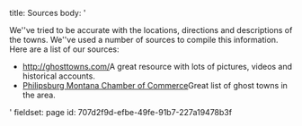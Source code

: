 title: Sources
body: '<p>We''ve tried to be accurate with the locations, directions and descriptions of the towns. We''ve used a number of sources to compile this information. Here are a list of our sources:</p><ul><li><a href="http://ghosttowns.com/">http://ghosttowns.com/</a>A great resource with lots of pictures, videos and historical accounts.</li><li><a href="http://philipsburgmt.com/ghost-towns">Philipsburg Montana Chamber of Commerce</a>Great list of ghost towns in the area.</li></ul>'
fieldset: page
id: 707d2f9d-efbe-49fe-91b7-227a19478b3f
